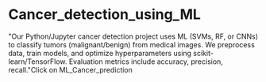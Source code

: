 # Cancer_detection_using_ML
 "Our Python/Jupyter cancer detection project uses ML (SVMs, RF, or CNNs) to classify tumors (malignant/benign) from medical images. We preprocess data, train models, and optimize hyperparameters using scikit-learn/TensorFlow. Evaluation metrics include accuracy, precision, recall."Click on ML_Cancer_prediction
